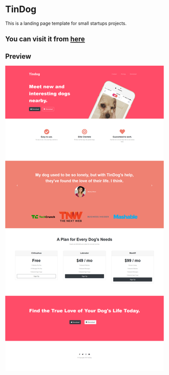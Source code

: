 # TinDog
This is a landing page template for small startups projects.

## You can visit it from [here](https://ebrahemko2.github.io/TinDog/ "TinDog")

## Preview
![TinDog Landing Page](https://github.com/ebrahemko2/TinDog/blob/main/screenshot/screenshot.png "TinDog Landing Page")
